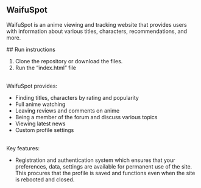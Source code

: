 ## **WaifuSpot**
WaifuSpot is an anime viewing and tracking website that provides users with information about various titles, characters, recommendations, and more. <br>

\#\# Run instructions
1.	Clone the repository or download the files.
2.	Run the “index.html” file <br> <br>

WaifuSpot provides:
-	Finding titles, characters by rating and popularity
-	Full anime watching
-	Leaving reviews and comments on anime
-	Being a member of the forum and discuss various topics
-	Viewing latest news
-	Сustom profile settings <br> <br>

Key features:
-	Registration and authentication system which ensures that your preferences, data, settings are available for permanent use of the site. This procures that the profile is saved and functions even when the site is rebooted and closed.
